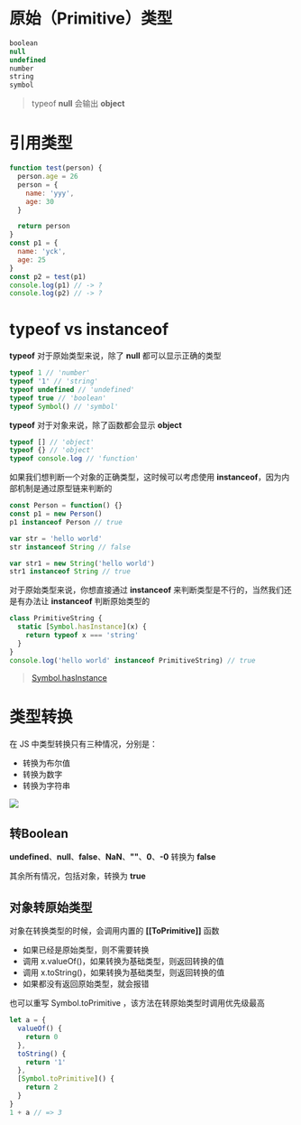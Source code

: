 # 原始（Primitive）类型

```js
boolean
null
undefined
number
string
symbol
```
> typeof **null** 会输出 **object**

# 引用类型

```js
function test(person) {
  person.age = 26
  person = {
    name: 'yyy',
    age: 30
  }

  return person
}
const p1 = {
  name: 'yck',
  age: 25
}
const p2 = test(p1)
console.log(p1) // -> ?
console.log(p2) // -> ?
```

# typeof vs instanceof

**typeof** 对于原始类型来说，除了 **null** 都可以显示正确的类型

```js
typeof 1 // 'number'
typeof '1' // 'string'
typeof undefined // 'undefined'
typeof true // 'boolean'
typeof Symbol() // 'symbol'
```

**typeof** 对于对象来说，除了函数都会显示 **object**

```js
typeof [] // 'object'
typeof {} // 'object'
typeof console.log // 'function'
```

如果我们想判断一个对象的正确类型，这时候可以考虑使用 **instanceof**，因为内部机制是通过原型链来判断的

```js
const Person = function() {}
const p1 = new Person()
p1 instanceof Person // true

var str = 'hello world'
str instanceof String // false

var str1 = new String('hello world')
str1 instanceof String // true
```

对于原始类型来说，你想直接通过 **instanceof** 来判断类型是不行的，当然我们还是有办法让 **instanceof** 判断原始类型的

```js
class PrimitiveString {
  static [Symbol.hasInstance](x) {
    return typeof x === 'string'
  }
}
console.log('hello world' instanceof PrimitiveString) // true
```
> [Symbol.hasInstance](https://developer.mozilla.org/zh-CN/docs/Web/JavaScript/Reference/Global_Objects/Symbol/hasInstance)

# 类型转换

在 JS 中类型转换只有三种情况，分别是：

- 转换为布尔值
- 转换为数字
- 转换为字符串

![](https://user-gold-cdn.xitu.io/2018/11/15/16716dec14421e47?imageslim)

## 转Boolean

**undefined**、**null**、**false**、**NaN**、**""**、**0**、**-0** 转换为 **false**

其余所有情况，包括对象，转换为 **true**

## 对象转原始类型

对象在转换类型的时候，会调用内置的 **[[ToPrimitive]]** 函数

- 如果已经是原始类型，则不需要转换
- 调用 x.valueOf()，如果转换为基础类型，则返回转换的值
- 调用 x.toString()，如果转换为基础类型，则返回转换的值
- 如果都没有返回原始类型，就会报错

也可以重写 Symbol.toPrimitive ，该方法在转原始类型时调用优先级最高

```js
let a = {
  valueOf() {
    return 0
  },
  toString() {
    return '1'
  },
  [Symbol.toPrimitive]() {
    return 2
  }
}
1 + a // => 3
```

